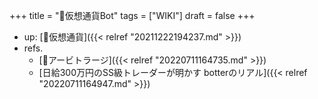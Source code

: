 +++
title = "📝仮想通貨Bot"
tags = ["WIKI"]
draft = false
+++

-   up: [📝仮想通貨]({{< relref "20211222194237.md" >}})
-   refs.
    -   [📝アービトラージ]({{< relref "20220711164735.md" >}})
    -   [日給300万円のSS級トレーダーが明かす botterのリアル]({{< relref "20220711164947.md" >}})
